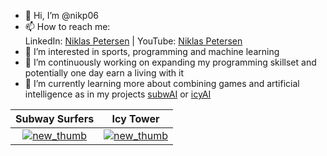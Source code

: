 - 👋 Hi, I’m @nikp06
- 📫 How to reach me:<br />
LinkedIn: [Niklas Petersen](https://www.linkedin.com/in/niklas-petersen-41746416a/) |
YouTube: [Niklas Petersen](https://www.youtube.com/channel/UCV3IJuY11hfmjDomu6rEWTg)
- 👀 I’m interested in sports, programming and machine learning
- 💞️ I’m continuously working on expanding my programming skillset and potentially one day earn a living with it
- 🌱 I’m currently learning more about combining games and artificial intelligence as in my projects [subwAI](https://youtu.be/ZVSmPikcIP4) or [icyAI](https://youtu.be/W6qyRbmr_aA)

Subway Surfers            |  Icy Tower
:-------------------------:|:-------------------------:
[![new_thumb](https://user-images.githubusercontent.com/64498892/139440607-6bb7b64e-b7c4-49b9-b54e-9433addf0688.png)](https://youtu.be/ZVSmPikcIP4)  |  [![new_thumb](https://user-images.githubusercontent.com/64498892/139440668-e49244c3-7c1b-447e-a10d-c2252828b004.png)](https://youtu.be/W6qyRbmr_aA)

<!---
nikp06/nikp06 is a ✨ special ✨ repository because its `README.md` (this file) appears on your GitHub profile.
You can click the Preview link to take a look at your changes.
--->


